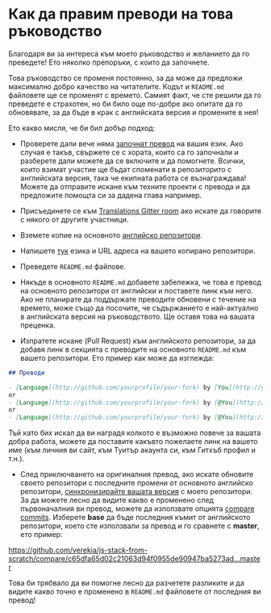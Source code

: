 # Как да правим преводи на това ръководство

Благодаря ви за интереса към моето ръководство и желанието да го преведете! Ето няколко препоръки, с които да започнете.

Това ръководство се променя постоянно, за да може да предложи максимално добро качество на читателите. Кодът и `README.md` файловете ще се променят с времето. Самият факт, че сте решили да го преведете е страхотен, но би било още по-добре ако опитате да го обновявате, за да бъде в крак с английската версия и промените в нея!

Ето какво мисля, че би бил добър подход:

- Проверете дали вече няма [започнат превод](https://github.com/verekia/js-stack-from-scratch/issues/147) на вашия език. Ако случая е такъв, свържете се с хората, които са го започнали и разберете дали можете да се включите и да помогнете. Всички, които взимат участие ще бъдат споменати в репозиторито с английската версия, така че екипната работа се възнаграждава! Можете да отправите искане към техните проекти с превода и да предложите помощта си за дадена глава например.

- Присъединете се към [Translations Gitter room](https://gitter.im/js-stack-from-scratch/Translations) ако искате да говорите с някого от другите участници.

- Вземете копие на основното [английско репозитори](https://github.com/verekia/js-stack-from-scratch).

- Напишете [тук](https://github.com/verekia/js-stack-from-scratch/issues/147) езика и URL адреса на вашето копирано репозитори.

- Преведете `README.md` файлове.

- Някъде в основното `README.md` добавете забележка, че това е превод на основното репозитори от английски и поставете линк към него. Ако не планирате да поддържате преводите обновени с течение на времето, може също да посочите, че съдържанието е най-актуално в английската версия на ръководството. Ще оставя това на вашата преценка.

- Изпратете искане (Pull Request) към английското репозитори, за да добавя линк в секцията с преводите на основното `README.md` към вашето репозитори. Ето пример как може да изглежда:

```md
## Преводи

- [Language](http://github.com/yourprofile/your-fork) by [You](http://yourwebsite.com)
or
- [Language](http://github.com/yourprofile/your-fork) by [@You](http://twitter.com/yourprofile)
or
- [Language](http://github.com/yourprofile/your-fork) by [@You](http://github.com/yourprofile)
```

Тъй като бих искал да ви наградя колкото е възможно повече за вашата добра работа, можете да поставите какъвто пожелаете линк на вашето име (към личния ви сайт, към Туитър акаунта си, към Гитхъб профил и т.н.).

- След приключването на оригиналния превод, ако искате обновите своето репозитори с последните промени от основното английско репозитори, [синхронизирайте вашата версия](https://help.github.com/articles/syncing-a-fork/) с моето репозитори. За да можете лесно да видите какво е променено след първоначалния ви превод, можете да използвате опцията [compare commits](https://help.github.com/articles/comparing-commits-across-time/#comparing-commits). Изберете **base** да бъде последния къмит от английското репозитори, което сте използвали за превод и го сравнете с **master**, ето пример:

<!-- markdownlint-disable MD034 -->
https://github.com/verekia/js-stack-from-scratch/compare/c65dfa65d02c21063d94f0955de90947ba5273ad...master
<!-- markdownlint-enable MD034 -->

Това би трябвало да ви помогне лесно да разчетете разликите и да видите какво точно е променено в `README.md` файловете от последния ви превод!
